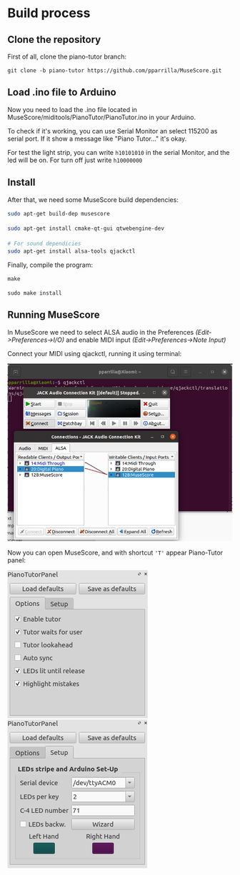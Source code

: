 # Build process

## Clone the repository

First of all, clone the piano-tutor branch:

```
git clone -b piano-tutor https://github.com/pparrilla/MuseScore.git
```
## Load .ino file to Arduino

Now you need to load the .ino file located in MuseScore/miditools/PianoTutor/PianoTutor.ino in your Arduino.

To check if it's working, you can use Serial Monitor an select 115200 as serial port. If it show a message like "Piano Tutor..."
it's okay.

For test the light strip, you can write `h10101010` in the serial Monitor, and the led will be on. For turn off just write `h10000000`

## Install

After that, we need some MuseScore build dependencies:

```bash
sudo apt-get build-dep musescore

sudo apt-get install cmake-qt-gui qtwebengine-dev

# For sound dependicies
sudo apt-get install alsa-tools qjackctl
```

Finally, compile the program:

```
make

sudo make install
```

## Running MuseScore

In MuseScore we need to select ALSA audio in the Preferences *(Edit->Preferences->I/O)* and enable MIDI input *(Edit->Preferences->Note Input)*

Connect your MIDI using qjackctl, running it using terminal:

![qjackctl](img/qjackctl.png)

Now you can open MuseScore, and with shortcut `'T'` appear Piano-Tutor panel:

![piano-tutor-options](img/piano-tutor-options.png)
![piano-tutor-settings](img/piano-tutor-settings.png)